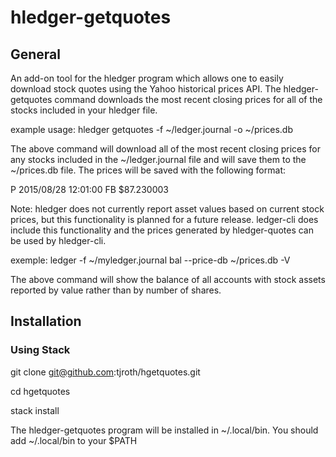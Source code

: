 # hledger-getquotes

## General

An add-on tool for the hledger program which allows one to easily download stock quotes using the Yahoo historical prices API.  The hledger-getquotes command downloads the most recent closing prices for all of the stocks included in your hledger file.

example usage: hledger getquotes -f ~/ledger.journal -o ~/prices.db

The above command will download all of the most recent closing prices for any stocks included in the ~/ledger.journal file and will save them to the ~/prices.db file.  The prices will be saved with the following format:

P 2015/08/28 12:01:00 FB $87.230003


Note: hledger does not currently report asset values based on current stock prices, but this functionality is planned for a future release.  ledger-cli does include this functionality and the prices generated by hledger-quotes can be used by hledger-cli.

exemple: ledger -f ~/myledger.journal bal --price-db ~/prices.db -V

The above command will show the balance of all accounts with stock assets reported by value rather than by number of shares.

## Installation

### Using Stack

git clone git@github.com:tjroth/hgetquotes.git

cd hgetquotes

stack install

The hledger-getquotes program will be installed in ~/.local/bin.  You should add ~/.local/bin to your $PATH
